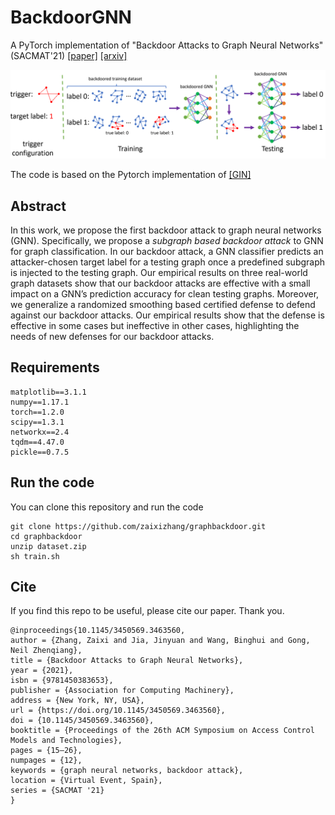 # BackdoorGNN
A PyTorch implementation of "Backdoor Attacks to Graph Neural Networks" (SACMAT'21) [[paper]](https://dl.acm.org/doi/pdf/10.1145/3450569.3463560) [[arxiv]](https://arxiv.org/abs/2006.11165)

<div align=center><img src="https://github.com/zaixizhang/graphbackdoor/blob/main/graphbackdoor.png" width="700"/></div>

The code is based on the Pytorch implementation of [[GIN]](https://github.com/weihua916/powerful-gnns)

## Abstract   
In this work, we propose the first backdoor attack to graph neural
networks (GNN). Specifically, we propose a *subgraph based backdoor
attack* to GNN for graph classification. In our backdoor attack, a
GNN classifier predicts an attacker-chosen target label for a testing
graph once a predefined subgraph is injected to the testing graph.
Our empirical results on three real-world graph datasets show
that our backdoor attacks are effective with a small impact on
a GNN’s prediction accuracy for clean testing graphs. Moreover,
we generalize a randomized smoothing based certified defense to
defend against our backdoor attacks. Our empirical results show
that the defense is effective in some cases but ineffective in other
cases, highlighting the needs of new defenses for our backdoor
attacks.

## Requirements

```
matplotlib==3.1.1
numpy==1.17.1
torch==1.2.0
scipy==1.3.1
networkx==2.4
tqdm==4.47.0
pickle==0.7.5
```
## Run the code  
You can clone this repository and run the code

```
git clone https://github.com/zaixizhang/graphbackdoor.git
cd graphbackdoor
unzip dataset.zip
sh train.sh 
```

## Cite

If you find this repo to be useful, please cite our paper. Thank you.

```
@inproceedings{10.1145/3450569.3463560,
author = {Zhang, Zaixi and Jia, Jinyuan and Wang, Binghui and Gong, Neil Zhenqiang},
title = {Backdoor Attacks to Graph Neural Networks},
year = {2021},
isbn = {9781450383653},
publisher = {Association for Computing Machinery},
address = {New York, NY, USA},
url = {https://doi.org/10.1145/3450569.3463560},
doi = {10.1145/3450569.3463560},
booktitle = {Proceedings of the 26th ACM Symposium on Access Control Models and Technologies},
pages = {15–26},
numpages = {12},
keywords = {graph neural networks, backdoor attack},
location = {Virtual Event, Spain},
series = {SACMAT '21}
}
```
